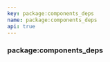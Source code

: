 ```yaml
---
key: package:components_deps
name: package:components_deps
api: true
---
```


### package:components_deps
